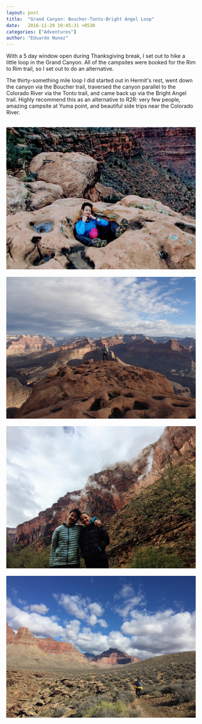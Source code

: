 ```yaml
---
layout: post
title:  "Grand Canyon: Boucher-Tonto-Bright Angel Loop"
date:   2016-11-29 19:45:31 +0530
categories: ["Adventures"]
author: "Eduardo Nunez"
---
```



With a 5 day window open during Thanksgiving break, I set out to hike a little loop in the Grand Canyon. All of the campsites were booked for the Rim to Rim trail, so I set out to do an alternative. 

The thirty-something mile loop I did started out in Hermit's rest, went down the canyon via the Boucher trail, traversed the canyon parallel to the Colorado River via the Tonto trail, and came back up via the Bright Angel trail. Highly recommend this as an alternative to R2R: very few people, amazing campsite at Yuma point, and beautiful side trips near the Colorado River.

<br>

<div style="text-align: center;">
<img src='/posts-photos/2016-11-29-BoucherTontoBright/1.jpg' />
<br><br>
<img src='/posts-photos/2016-11-29-BoucherTontoBright/2.jpg' />
<br><br>
<img src='/posts-photos/2016-11-29-BoucherTontoBright/3.jpg' />
<br><br>
<img src='/posts-photos/2016-11-29-BoucherTontoBright/4.jpg' />
</div>